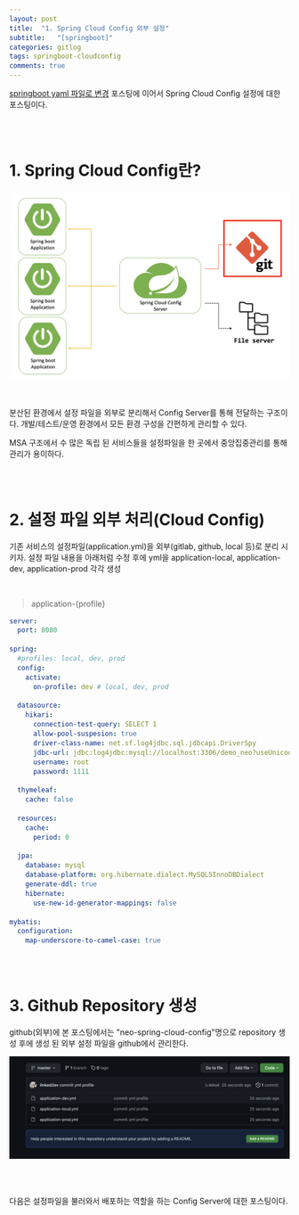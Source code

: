 ```yaml
---
layout: post
title:  "1. Spring Cloud Config 외부 설정"
subtitle:   "[springboot]"
categories: gitlog
tags: springboot-cloudconfig
comments: true
---
```


[springboot yaml 파일로 변경](https://linked2ev.github.io/gitlog/2022/01/24/8.-springboot-yaml-파일로-변경/) 포스팅에 이어서 Spring Cloud Config 설정에 대한 포스팅이다.

<br><br>


# 1. Spring Cloud Config란?

[![ccc-s1](/assets/img/2022/ccc-s1.png)]() <br>

<br>

분산된 환경에서 설정 파일을 외부로 분리해서 Config Server를 통해 전달하는 구조이다. 개발/테스트/운영 환경에서 모든 환경 구성을 간편하게 관리할 수 있다.

MSA 구조에서 수 많은 독립 된 서비스들을 설정파일을 한 곳에서 중앙집중관리를 통해 관리가 용이하다.

<br><br>


# 2. 설정 파일 외부 처리(Cloud Config)

기존 서비스의 설정파일(application.yml)을 외부(gitlab, github, local 등)로 분리 시키자. 설정 파일 내용을 아래처럼 수정 후에 yml을 application-local, application-dev, application-prod 각각 생성

<br>

> application-{profile}

```yml
server:
  port: 8080

spring:
  #profiles: local, dev, prod
  config:
    activate:
      on-profile: dev # local, dev, prod

  datasource:
    hikari:
      connection-test-query: SELECT 1
      allow-pool-suspesion: true
      driver-class-name: net.sf.log4jdbc.sql.jdbcapi.DriverSpy
      jdbc-url: jdbc:log4jdbc:mysql://localhost:3306/demo_neo?useUnicode=true&characterEncoding=utf-8&serverTimezone=UTC
      username: root
      password: 1111

  thymeleaf:
    cache: false
    
  resources:
    cache:
      period: 0

  jpa:
    database: mysql
    database-platform: org.hibernate.dialect.MySQL5InnoDBDialect
    generate-ddl: true
    hibernate:
      use-new-id-generator-mappings: false

mybatis:
  configuration:
    map-underscore-to-camel-case: true
```

<br><br>


# 3. Github Repository 생성

github(외부)에 본 포스팅에서는 "neo-spring-cloud-config"명으로 repository 생성 후에 
생성 된 외부 설정 파일을 github에서 관리한다.

[![spring-cloud-config-repo-s1](/assets/img/2022/spring-cloud-config-repo-s1.png)]() <br>


<br><br>


다음은 설정파일을 불러와서 배포하는 역할을 하는 Config Server에 대한 포스팅이다.